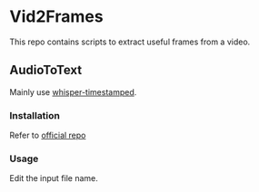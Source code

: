 # Vid2Frames

This repo contains scripts to extract useful frames from a video.

## AudioToText

Mainly use [whisper-timestamped](https://github.com/linto-ai/whisper-timestamped).

### Installation

Refer to [official repo](https://github.com/linto-ai/whisper-timestamped#installation)

### Usage

Edit the input file name.
